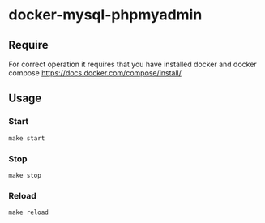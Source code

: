 # docker-mysql-phpmyadmin
## Require
For correct operation it requires that you have installed docker and docker compose
https://docs.docker.com/compose/install/

## Usage

### Start
`make start`

### Stop
`make stop`

### Reload
`make reload`
